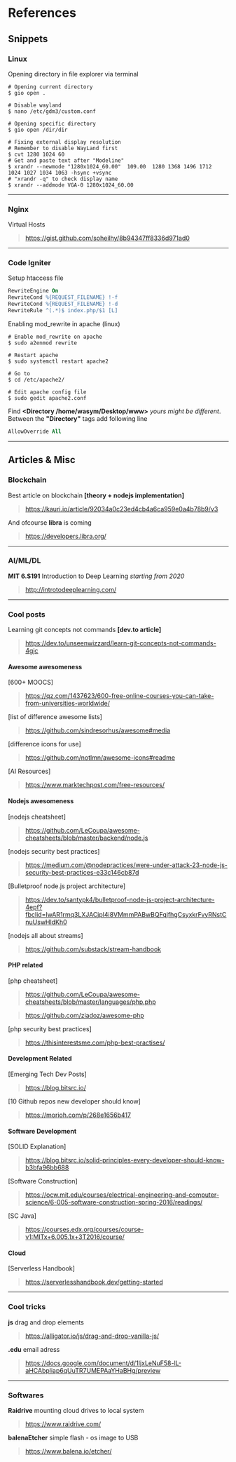 # References

## Snippets

### Linux

Opening directory in file explorer via terminal

```Shell
# Opening current directory
$ gio open .
```

```Shell
# Disable wayland
$ nano /etc/gdm3/custom.conf
```

```Shell
# Opening specific directory
$ gio open /dir/dir
```

```Shell
# Fixing external display resolution
# Remember to disable WayLand first
$ cvt 1280 1024 60
# Get and paste text after "Modeline"
$ xrandr --newmode "1280x1024_60.00"  109.00  1280 1368 1496 1712  1024 1027 1034 1063 -hsync +vsync
# "xrandr -q" to check display name
$ xrandr --addmode VGA-0 1280x1024_60.00
```

---

### Nginx

Virtual Hosts

> <https://gist.github.com/soheilhy/8b94347ff8336d971ad0>

---

### Code Igniter

Setup htaccess file

```apache
RewriteEngine On
RewriteCond %{REQUEST_FILENAME} !-f
RewriteCond %{REQUEST_FILENAME} !-d
RewriteRule ^(.*)$ index.php/$1 [L]
```

Enabling mod_rewrite in apache (linux)

```Shell
# Enable mod_rewrite on apache
$ sudo a2enmod rewrite

# Restart apache
$ sudo systemctl restart apache2

# Go to
$ cd /etc/apache2/

# Edit apache config file
$ sudo gedit apache2.conf
```

Find **<Directory /home/wasym/Desktop/www>** _yours might be different_. Between the **"Directory"** tags add following line

```apache
AllowOverride All
```

---

## Articles & Misc

### Blockchain

Best article on blockchain **[theory + nodejs implementation]**

> <https://kauri.io/article/92034a0c23ed4cb4a6ca959e0a4b78b9/v3>

And ofcourse **libra** is coming

> <https://developers.libra.org/>

---

### AI/ML/DL

**MIT 6.S191** Introduction to Deep Learning _starting from 2020_

> <http://introtodeeplearning.com/>

---

### Cool posts

Learning git concepts not commands **[dev.to article]**

> <https://dev.to/unseenwizzard/learn-git-concepts-not-commands-4gjc>

#### Awesome awesomeness

[600+ MOOCS]

> <https://qz.com/1437623/600-free-online-courses-you-can-take-from-universities-worldwide/>

[list of difference awesome lists]

> <https://github.com/sindresorhus/awesome#media>

[difference icons for use]

> <https://github.com/notlmn/awesome-icons#readme>

[AI Resources]

> <https://www.marktechpost.com/free-resources/>

#### Nodejs awesomeness

[nodejs cheatsheet]

> <https://github.com/LeCoupa/awesome-cheatsheets/blob/master/backend/node.js>

[nodejs security best practices]

> <https://medium.com/@nodepractices/were-under-attack-23-node-js-security-best-practices-e33c146cb87d>

[Bulletproof node.js project architecture]

> <https://dev.to/santypk4/bulletproof-node-js-project-architecture-4epf?fbclid=IwAR1rmq3LXJACjpl4i8VMmmPABwBQFqjfhgCsyxkrFvyRNstCnuUswHldKh0>

[nodejs all about streams]

> <https://github.com/substack/stream-handbook>

#### PHP related

[php cheatsheet]

> <https://github.com/LeCoupa/awesome-cheatsheets/blob/master/languages/php.php>

> <https://github.com/ziadoz/awesome-php>

[php security best practices]

> <https://thisinterestsme.com/php-best-practises/>

#### Development Related

[Emerging Tech Dev Posts]

> <https://blog.bitsrc.io/>

[10 Github repos new developer should know]

> <https://morioh.com/p/268e1656b417>

#### Software Development

[SOLID Explanation]

> <https://blog.bitsrc.io/solid-principles-every-developer-should-know-b3bfa96bb688>

[Software Construction]

> <https://ocw.mit.edu/courses/electrical-engineering-and-computer-science/6-005-software-construction-spring-2016/readings/>

[SC Java]

> <https://courses.edx.org/courses/course-v1:MITx+6.005.1x+3T2016/course/>

#### Cloud

[Serverless Handbook]

> <https://serverlesshandbook.dev/getting-started>

---

### Cool tricks

**js** drag and drop elements

> <https://alligator.io/js/drag-and-drop-vanilla-js/>

**.edu** email adress

> <https://docs.google.com/document/d/1IjxLeNuF58-lL-aHCAbpliap6qUuTR7UMEPAaYHaBHg/preview>

---

### Softwares

**Raidrive** mounting cloud drives to local system

> <https://www.raidrive.com/>

**balenaEtcher** simple flash - os image to USB

> <https://www.balena.io/etcher/>
